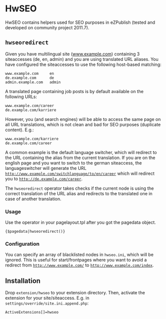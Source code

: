 HwSEO
========

HwSEO contains helpers used for SEO purposes in eZPublish (tested and developed on community project 2011.7).

<code>hwseoredirect</code>
--------------------------

Given you have multilingual site (www.example.com) containing 3 siteaccesses (de, en, admin) and you are using translated URL aliases. You have configured the siteaccesses to use the following host-based matching:

    www.example.com     en
    de.example.com      de
    admin.example.com   admin

A translated page containing job posts is by default available on the following URLs:

    www.example.com/career
    de.example.com/karriere

However, you (and search engines) will be able to access the same page on all URL translations, which is not clean and bad for SEO purposes (duplicate content). E.g.:

    www.example.com/karriere
    de.example.com/career

A common example is the default language switcher, which will redirect to the URL containing the alias from the current translation. If you are on the english page and you want to switch to the german siteaccess, the languageswitcher will generate the URL <code>http://www.example.com/switchlanguage/to/en/career</code> which will redirect you to <code>http://de.example.com/career</code>.

The <code>hwseoredirect</code> operator takes checks if the current node is using the correct translation of the URL alias and redirects to the translated one in case of another translation.

### Usage

Use the operator in your pagelayout.tpl after you got the pagedata object.

    {$pagedata|hwseoredirect()}

### Configuration

You can specify an array of blacklisted nodes in <code>hwseo.ini</code>, which will be ignored. This is useful for start/frontpages where you want to avoid a redirect from <code>http://www.example.com/</code> to <code>http://www.example.com/index</code>.

Installation
------------

Drop <code>extension/hwseo</code> to your extension directory. Then, activate the extension for your site/siteaccess. E.g. in <code>settings/override/site.ini.append.php</code>:

    ActiveExtensions[]=hwseo
